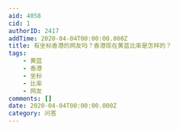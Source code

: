 ```yaml
---
aid: 4058
cid: 1
authorID: 2417
addTime: 2020-04-04T00:00:00.000Z
title: 有坐标香港的网友吗？香港现在黄蓝比率是怎样的？
tags:
    - 黄蓝
    - 香港
    - 坐标
    - 比率
    - 网友
comments: []
date: 2020-04-04T00:00:00.000Z
category: 问答
---
```



